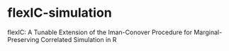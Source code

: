 # flexIC-simulation
flexIC: A Tunable Extension of the Iman-Conover Procedure for Marginal-Preserving Correlated Simulation in R
